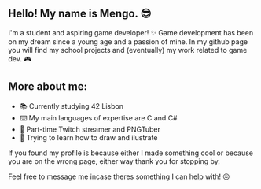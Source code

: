 ## Hello! My name is Mengo. 😎

I'm a student and aspiring game developer! ✨ 
Game development has been on my dream since a young age and a passion of mine. In my github page you will find my school projects and (eventually) my work related to game dev. 🎮

## More about me:

- 📚 Currently studying 42 Lisbon
- ⌨️ My main languages of expertise are C and C#
- 🎥 Part-time Twitch streamer and PNGTuber
- 🎨 Trying to learn how to draw and ilustrate

If you found my profile is because either I made something cool or because you are on the wrong page, either way thank you for stopping by.

Feel free to message me incase theres something I can help with! 😖